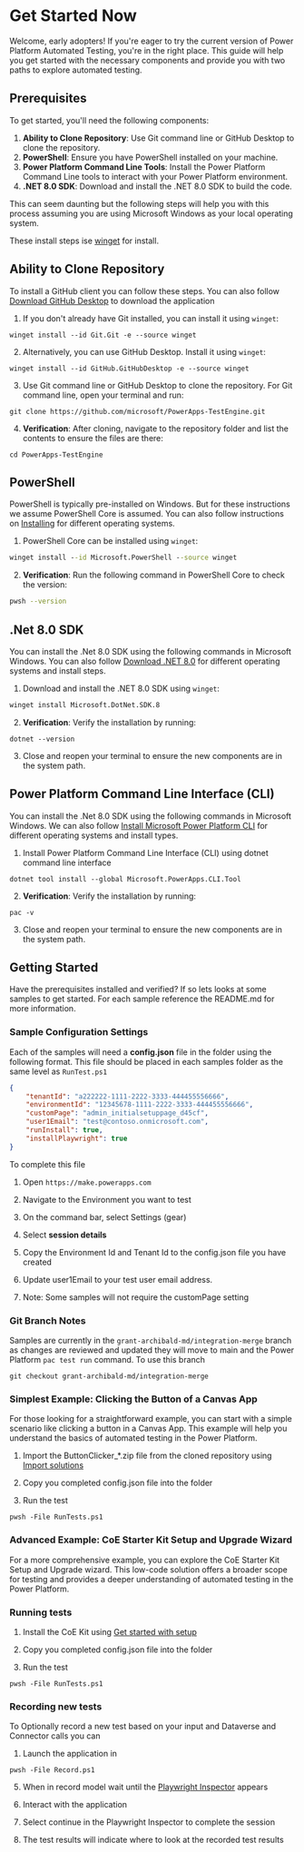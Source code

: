 # Get Started Now

Welcome, early adopters! If you're eager to try the current version of Power Platform Automated Testing, you're in the right place. This guide will help you get started with the necessary components and provide you with two paths to explore automated testing.

## Prerequisites

To get started, you'll need the following components:
1. **Ability to Clone Repository**: Use Git command line or GitHub Desktop to clone the repository.
2. **PowerShell**: Ensure you have PowerShell installed on your machine.
3. **Power Platform Command Line Tools**: Install the Power Platform Command Line tools to interact with your Power Platform environment.
4. **.NET 8.0 SDK**: Download and install the .NET 8.0 SDK to build the code.

This can seem daunting but the following steps will help you with this process assuming you are using Microsoft Windows as your local operating system.

These install steps ise [winget](https://learn.microsoft.com/windows/package-manager/winget/#install-winget) for install. 

## Ability to Clone Repository

To install a GitHub client you can follow these steps. You can also follow [Download GitHub Desktop](https://desktop.github.com/download/) to download the application

1. If you don't already have Git installed, you can install it using `winget`:

```pwsh
winget install --id Git.Git -e --source winget
```

2.  Alternatively, you can use GitHub Desktop. Install it using `winget`:

```winget
winget install --id GitHub.GitHubDesktop -e --source winget
```

3. Use Git command line or GitHub Desktop to clone the repository. For Git command line, open your terminal and run:

```pwsh
git clone https://github.com/microsoft/PowerApps-TestEngine.git
```

4. **Verification**: After cloning, navigate to the repository folder and list the contents to ensure the files are there:

```pwsh
cd PowerApps-TestEngine
```

## PowerShell

PowerShell is typically pre-installed on Windows. But for these instructions we assume PowerShell Core is assumed. You can also follow instructions on [Installing](https://learn.microsoft.com/en-us/powershell/scripting/install/installing-powershell) for different operating systems.

1. PowerShell Core can be installed using `winget`:

```cmd
winget install --id Microsoft.PowerShell --source winget
```

2. **Verification**: Run the following command in PowerShell Core to check the version:

```bash
pwsh --version
```

## .Net 8.0 SDK

You can install the .Net 8.0 SDK using the following commands in Microsoft Windows. You can also follow [Download .NET 8.0](https://dotnet.microsoft.com/download/dotnet/8.0) for different operating systems and install steps.

1.  Download and install the .NET 8.0 SDK using `winget`:

```bash
winget install Microsoft.DotNet.SDK.8 
```

2. **Verification**: Verify the installation by running:

```pswh
dotnet --version
```

3. Close and reopen your terminal to ensure the new components are in the system path.

##  Power Platform Command Line Interface (CLI)

You can install the .Net 8.0 SDK using the following commands in Microsoft Windows. We can also follow [Install Microsoft Power Platform CLI](https://learn.microsoft.com/power-platform/developer/cli/introduction#install-microsoft-power-platform-cli) for different operating systems and install types.

1. Install Power Platform Command Line Interface (CLI) using dotnet command line interface

```pwsh
dotnet tool install --global Microsoft.PowerApps.CLI.Tool
```

2. **Verification**: Verify the installation by running:

```pswh
pac -v
```

3. Close and reopen your terminal to ensure the new components are in the system path.

## Getting Started

Have the prerequisites installed and verified? If so lets looks at some samples to get started. For each sample reference the README.md for more information.

### Sample Configuration Settings

Each of the samples will need a **config.json** file in the folder using the following format. This file should be placed in each samples folder as the same level as `RunTest.ps1`

```json
{
    "tenantId": "a222222-1111-2222-3333-444455556666",
    "environmentId": "12345678-1111-2222-3333-444455556666",
    "customPage": "admin_initialsetuppage_d45cf",
    "user1Email": "test@contoso.onmicrosoft.com",
    "runInstall": true,
    "installPlaywright": true
}
```

To complete this file

1. Open `https://make.powerapps.com`

2. Navigate to the Environment you want to test

3. On the command bar, select Settings (gear)

4. Select **session details**

5. Copy the Environment Id and Tenant Id to the config.json file you have created

6. Update user1Email to your test user email address.

7. Note: Some samples will not require the customPage setting

### Git Branch Notes

Samples are currently in the `grant-archibald-md/integration-merge` branch as changes are reviewed and updated they will move to main and the Power Platform `pac test run` command. To use this branch

```pwsh
git checkout grant-archibald-md/integration-merge
```

### Simplest Example: Clicking the Button of a Canvas App

For those looking for a straightforward example, you can start with a simple scenario like clicking a button in a Canvas App. This example will help you understand the basics of automated testing in the Power Platform.

1. Import the ButtonClicker_*.zip file from the cloned repository using [Import solutions](https://learn.microsoft.com/power-apps/maker/data-platform/import-update-export-solutions)

2. Copy you completed config.json file into the folder

3. Run the test

```pwsh
pwsh -File RunTests.ps1
```

### Advanced Example: CoE Starter Kit Setup and Upgrade Wizard

For a more comprehensive example, you can explore the CoE Starter Kit Setup and Upgrade wizard. This low-code solution offers a broader scope for testing and provides a deeper understanding of automated testing in the Power Platform.

### Running tests

1. Install the CoE Kit using [Get started with setup](https://learn.microsoft.com/power-platform/guidance/coe/setup)

2. Copy you completed config.json file into the folder

3. Run the test

```pwsh
pwsh -File RunTests.ps1
```

### Recording new tests

To Optionally record a new test based on your input and Dataverse and Connector calls you can

1. Launch the application in 

```pwsh
pwsh -File Record.ps1
```

5. When in record model wait until the [Playwright Inspector](https://playwright.dev/docs/debug#playwright-inspector) appears

6. Interact with the application

7. Select continue in the Playwright Inspector to complete the session

8. The test results will indicate where to look at the recorded test results
